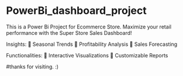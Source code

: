 # PowerBi_dashboard_project
This is a Power Bi Project for Ecommerce Store. Maximize your retail performance with the Super Store Sales Dashboard!


Insights:
🔹 Seasonal Trends
🔹 Profitability Analysis
🔹 Sales Forecasting

Functionalities:
🔹 Interactive Visualizations
🔹 Customizable Reports





#thanks for visiting. :)
